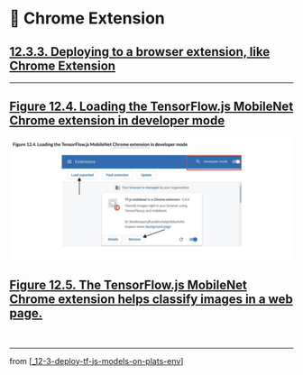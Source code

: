 # 💊 Chrome Extension

## [**12.3.3.** Deploying to a browser extension, like Chrome Extension](https://livebook.manning.com/book/deep-learning-with-javascript/chapter-12/183)

---

## [**Figure 12.4.** Loading the TensorFlow.js MobileNet Chrome extension in developer mode](https://livebook.manning.com/book/deep-learning-with-javascript/chapter-12/ch12fig04)

<img src="../../../assets/figures/Figure_12-4.png">

## [**Figure 12.5.** The TensorFlow.js MobileNet Chrome extension helps classify images in a web page.](https://livebook.manning.com/book/deep-learning-with-javascript/chapter-12/ch12fig05)

<img src="">

---

from [[_12-3-deploy-tf-js-models-on-plats-env]]

[//begin]: # "Autogenerated link references for markdown compatibility"
[_12-3-deploy-tf-js-models-on-plats-env]: _12-3-deploy-tf-js-models-on-plats-env.md "💊 Deploy TF.js Model on on Plats Env"
[//end]: # "Autogenerated link references"
